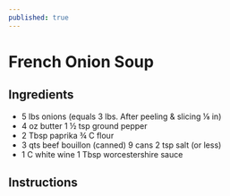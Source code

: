 ```yaml
---
published: true
---
```

# French Onion Soup

## Ingredients
- 5 lbs onions (equals 3 lbs. After peeling & slicing ⅛ in)
- 4 oz butter                    1 ½ tsp ground pepper
- 2 Tbsp paprika                ¾ C flour
- 3 qts beef bouillon (canned) 9 cans    2 tsp salt (or less)
- 1 C white wine                1 Tbsp worcestershire sauce

## Instructions
